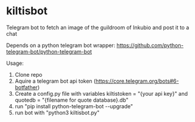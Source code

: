# kiltisbot

Telegram bot to fetch an image of the guildroom of Inkubio and post it to a chat

Depends on a python telegram bot wrapper: https://github.com/python-telegram-bot/python-telegram-bot

Usage:
1. Clone repo
2. Aquire a telegram bot api token (https://core.telegram.org/bots#6-botfather)
3. Create a config.py file with variables kiltistoken = "{your api key}" and quotedb = "{filename for quote database}.db"
4. run "pip install python-telegram-bot --upgrade"
5. run bot with "python3 kiltisbot.py"
